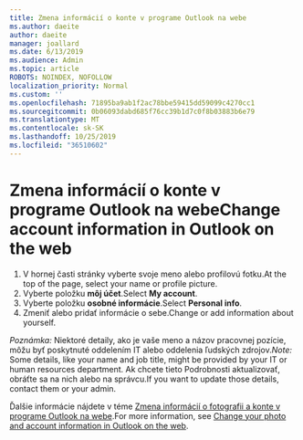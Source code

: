 ```yaml
---
title: Zmena informácií o konte v programe Outlook na webe
ms.author: daeite
author: daeite
manager: joallard
ms.date: 6/13/2019
ms.audience: Admin
ms.topic: article
ROBOTS: NOINDEX, NOFOLLOW
localization_priority: Normal
ms.custom: ''
ms.openlocfilehash: 71895ba9ab1f2ac78bbe59415dd59099c4270cc1
ms.sourcegitcommit: 0b06093dabd685f76cc39b1d7c0f8b03883b6e79
ms.translationtype: MT
ms.contentlocale: sk-SK
ms.lasthandoff: 10/25/2019
ms.locfileid: "36510602"
---
```

# <a name="change-account-information-in-outlook-on-the-web"></a><span data-ttu-id="3aacd-102">Zmena informácií o konte v programe Outlook na webe</span><span class="sxs-lookup"><span data-stu-id="3aacd-102">Change account information in Outlook on the web</span></span>

1. <span data-ttu-id="3aacd-103">V hornej časti stránky vyberte svoje meno alebo profilovú fotku.</span><span class="sxs-lookup"><span data-stu-id="3aacd-103">At the top of the page, select your name or profile picture.</span></span>
1. <span data-ttu-id="3aacd-104">Vyberte položku **môj účet**.</span><span class="sxs-lookup"><span data-stu-id="3aacd-104">Select **My account**.</span></span>
1. <span data-ttu-id="3aacd-105">Vyberte položku **osobné informácie**.</span><span class="sxs-lookup"><span data-stu-id="3aacd-105">Select **Personal info**.</span></span>
1. <span data-ttu-id="3aacd-106">Zmeniť alebo pridať informácie o sebe.</span><span class="sxs-lookup"><span data-stu-id="3aacd-106">Change or add information about yourself.</span></span>

<span data-ttu-id="3aacd-107">*Poznámka:* Niektoré detaily, ako je vaše meno a názov pracovnej pozície, môžu byť poskytnuté oddelením IT alebo oddelenia ľudských zdrojov.</span><span class="sxs-lookup"><span data-stu-id="3aacd-107">*Note:* Some details, like your name and job title, might be provided by your IT or human resources department.</span></span> <span data-ttu-id="3aacd-108">Ak chcete tieto Podrobnosti aktualizovať, obráťte sa na nich alebo na správcu.</span><span class="sxs-lookup"><span data-stu-id="3aacd-108">If you want to update those details, contact them or your admin.</span></span>

<span data-ttu-id="3aacd-109">Ďalšie informácie nájdete v téme [Zmena informácií o fotografii a konte v programe Outlook na webe](https://support.office.com/article/b2dbb289-851d-4bed-93c3-3e136f5659ec).</span><span class="sxs-lookup"><span data-stu-id="3aacd-109">For more information, see [Change your photo and account information in Outlook on the web](https://support.office.com/article/b2dbb289-851d-4bed-93c3-3e136f5659ec).</span></span>